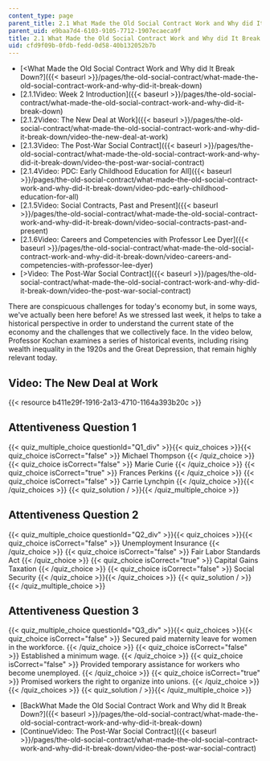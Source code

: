 ```yaml
---
content_type: page
parent_title: 2.1 What Made the Old Social Contract Work and Why did It Break Down?
parent_uid: e9baa7d4-6103-9105-7712-1907ecaeca9f
title: 2.1 What Made the Old Social Contract Work and Why did It Break Down?
uid: cfd9f09b-0fdb-fedd-0d58-40b132052b7b
---
```


*   [\<What Made the Old Social Contract Work and Why did It Break Down?]({{< baseurl >}}/pages/the-old-social-contract/what-made-the-old-social-contract-work-and-why-did-it-break-down)
*   [2.1.1Video: Week 2 Introduction]({{< baseurl >}}/pages/the-old-social-contract/what-made-the-old-social-contract-work-and-why-did-it-break-down)
*   [2.1.2Video: The New Deal at Work]({{< baseurl >}}/pages/the-old-social-contract/what-made-the-old-social-contract-work-and-why-did-it-break-down/video-the-new-deal-at-work)
*   [2.1.3Video: The Post-War Social Contract]({{< baseurl >}}/pages/the-old-social-contract/what-made-the-old-social-contract-work-and-why-did-it-break-down/video-the-post-war-social-contract)
*   [2.1.4Video: PDC: Early Childhood Education for All]({{< baseurl >}}/pages/the-old-social-contract/what-made-the-old-social-contract-work-and-why-did-it-break-down/video-pdc-early-childhood-education-for-all)
*   [2.1.5Video: Social Contracts, Past and Present]({{< baseurl >}}/pages/the-old-social-contract/what-made-the-old-social-contract-work-and-why-did-it-break-down/video-social-contracts-past-and-present)
*   [2.1.6Video: Careers and Competencies with Professor Lee Dyer]({{< baseurl >}}/pages/the-old-social-contract/what-made-the-old-social-contract-work-and-why-did-it-break-down/video-careers-and-competencies-with-professor-lee-dyer)
*   [\>Video: The Post-War Social Contract]({{< baseurl >}}/pages/the-old-social-contract/what-made-the-old-social-contract-work-and-why-did-it-break-down/video-the-post-war-social-contract)

There are conspicuous challenges for today's economy but, in some ways, we've actually been here before! As we stressed last week, it helps to take a historical perspective in order to understand the current state of the economy and the challenges that we collectively face. In the video below, Professor Kochan examines a series of historical events, including rising wealth inequality in the 1920s and the Great Depression, that remain highly relevant today.

Video: The New Deal at Work
---------------------------

{{< resource b411e29f-1916-2a13-4710-1164a393b20c >}}

Attentiveness Question 1
------------------------

{{< quiz_multiple_choice questionId="Q1_div" >}}{{< quiz_choices >}}{{< quiz_choice isCorrect="false" >}}&nbsp;Michael Thompson&nbsp;{{< /quiz_choice >}}
{{< quiz_choice isCorrect="false" >}}&nbsp;Marie Curie&nbsp;{{< /quiz_choice >}}
{{< quiz_choice isCorrect="true" >}}&nbsp;Frances Perkins&nbsp;{{< /quiz_choice >}}
{{< quiz_choice isCorrect="false" >}}&nbsp;Carrie Lynchpin&nbsp;{{< /quiz_choice >}}{{< /quiz_choices >}}
{{< quiz_solution / >}}{{< /quiz_multiple_choice >}}

Attentiveness Question 2
------------------------

{{< quiz_multiple_choice questionId="Q2_div" >}}{{< quiz_choices >}}{{< quiz_choice isCorrect="false" >}}&nbsp;Unemployment Insurance&nbsp;{{< /quiz_choice >}}
{{< quiz_choice isCorrect="false" >}}&nbsp;Fair Labor Standards Act&nbsp;{{< /quiz_choice >}}
{{< quiz_choice isCorrect="true" >}}&nbsp;Capital Gains Taxation&nbsp;{{< /quiz_choice >}}
{{< quiz_choice isCorrect="false" >}}&nbsp;Social Security&nbsp;{{< /quiz_choice >}}{{< /quiz_choices >}}
{{< quiz_solution / >}}{{< /quiz_multiple_choice >}}

Attentiveness Question 3
------------------------

{{< quiz_multiple_choice questionId="Q3_div" >}}{{< quiz_choices >}}{{< quiz_choice isCorrect="false" >}}&nbsp;Secured paid maternity leave for women in the workforce.&nbsp;{{< /quiz_choice >}}
{{< quiz_choice isCorrect="false" >}}&nbsp;Established a minimum wage.&nbsp;{{< /quiz_choice >}}
{{< quiz_choice isCorrect="false" >}}&nbsp;Provided temporary assistance for workers who become unemployed.&nbsp;{{< /quiz_choice >}}
{{< quiz_choice isCorrect="true" >}}&nbsp;Promised workers the right to organize into unions.&nbsp;{{< /quiz_choice >}}{{< /quiz_choices >}}
{{< quiz_solution / >}}{{< /quiz_multiple_choice >}}

*   [BackWhat Made the Old Social Contract Work and Why did It Break Down?]({{< baseurl >}}/pages/the-old-social-contract/what-made-the-old-social-contract-work-and-why-did-it-break-down)
*   [ContinueVideo: The Post-War Social Contract]({{< baseurl >}}/pages/the-old-social-contract/what-made-the-old-social-contract-work-and-why-did-it-break-down/video-the-post-war-social-contract)